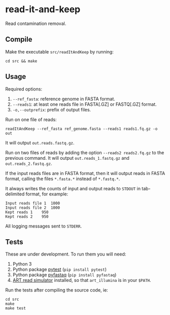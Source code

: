 # read-it-and-keep
Read contamination removal.


## Compile
Make the executable `src/readItAndKeep` by running:
```
cd src && make
```

## Usage
Required options:
1. `--ref_fasta`: reference genome in FASTA format.
2. `--reads1`: at least one reads file in FASTA[.GZ] or FASTQ[.GZ] format.
3. `-o,--outprefix`: prefix of output files.


Run on one file of reads:
```
readItAndKeep --ref_fasta ref_genome.fasta --reads1 reads1.fq.gz -o out
```
It will output `out.reads.fastq.gz`.

Run on two files of reads by adding the option `--reads2 reads2.fq.gz` to the
previous command. It will output `out.reads_1.fastq.gz` and
`out.reads_2.fastq.gz`.

If the input reads files are in FASTA format, then it will output reads in
FASTA format, calling the files `*.fasta.*` instead of `*.fastq.*`.

It always writes the counts of input and output reads to `STDOUT` in
tab-delimited format, for example:
```
Input reads file 1	1000
Input reads file 2	1000
Kept reads 1	950
Kept reads 2	950
```
All logging messages sent to `STDERR`.


## Tests

These are under development. To run them you will need:
1. Python 3
2. Python package [pytest](https://docs.pytest.org/en/stable/) (`pip install pytest`)
3. Python package [pyfastaq](https://github.com/sanger-pathogens/Fastaq)  (`pip install pyfastaq`)
4. [ART read simulator](https://www.niehs.nih.gov/research/resources/software/biostatistics/art/index.cfm)
   installed, so that `art_illumina` is in your `$PATH`.

Run the tests after compiling the source code, ie:
```
cd src
make
make test
```
